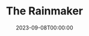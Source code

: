 ---
title: The Rainmaker
date: 2023-09-08T00:00:00
opening_date: 1986-12-31
approx_date: year
layout: productions
featured_image:
Theatre: Players by the Sea
show_details:
- Playwright: N. Richard Nash - wiki
cast:
- Noah: Michael Lipp
crew:
---